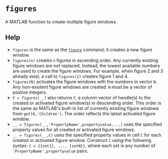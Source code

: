 # `figures`
A MATLAB function to create multiple figure windows.

## Help
 - `figures` is the same as the [`figure`](http://mathworks.com/help/matlab/ref/figure.html) command; it creates a new figure window.
 - `figures(n)` creates `n` figures in ascending order. Any currently existing figure windows are not replaced. Instead, the lowest available numbers are used to create the figure windows. For example, when figure 2 and 3 already exist, a call to `figures(2)` creates figure 1 and 4.
 - `figures(N)` activates the figure windows with the numbers in vector `N`. Any non-existent figure windows are created. `N` must be a vector of postive integers.
 - `F = figures(__)` also returns `F`, a column vector of handle(s) to the created or activated figure window(s) in descending order. This order is the same as MATLAB's built-in list of currently existing figure windows from `get(0,'Children')`. The order reflects the latest activated figure window.
 - `__ = figures(__,'PropertyName',propertyvalue,...)` uses the specified property values for all created or activated figure windows.
 - `__ = figures(__,C)` uses the specified property values in cell `C` for each created or activated figure window. Construct `C` using the following syntax: `C = {{set1}, ..., {setN}}`, where each set is any number of `'PropertyName',propertyvalue` pairs.
